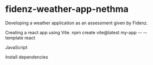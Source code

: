 # fidenz-weather-app-nethma
Developing a weather application as an assessment given by Fidenz.

Creating a react app using Vite.
npm create vite@latest my-app -- --template react

JavaScript

Install dependencies